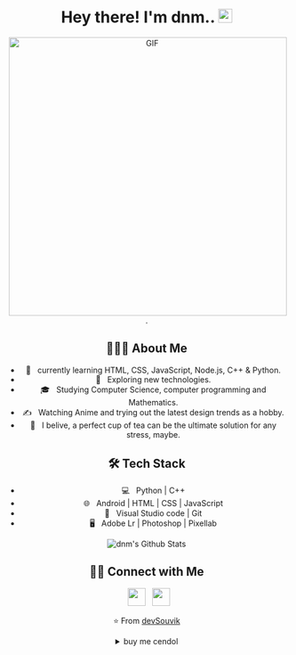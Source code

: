 <div align="center">

# Hey there! I'm dnm.. <img src="https://github.com/souvikguria98/souvikguria98/blob/master/Hi.gif" width="25">
<img align="right" alt="GIF" src="https://www.gifcen.com/wp-content/uploads/2022/10/capybara-gif-5.gif" width="500"/>
<p>.</p>

## 👨🏻‍💻 About Me
- 🔭 &nbsp; currently learning HTML, CSS, JavaScript, Node.js, C++ & Python.
- 🤔 &nbsp; Exploring new technologies.
- 🎓 &nbsp; Studying Computer Science, computer programming and Mathematics.
- ✍️ &nbsp; Watching Anime and trying out the latest design trends as a hobby.
- 🍵 &nbsp; I belive, a perfect cup of tea can be the ultimate solution for any stress, maybe. 

## 🛠 Tech Stack
- 💻 &nbsp; Python | C++  
- 🌐 &nbsp; Android | HTML | CSS | JavaScript 
- 🔧 &nbsp; Visual Studio code | Git
- 🖥 &nbsp; Adobe Lr | Photoshop | Pixellab
<img align="center" src="https://github-readme-stats.vercel.app/api?username=adamdani169&include_all_commits=true&count_private=true&show_icons=true&line_height=20&title_color=7A7ADB&icon_color=2234AE&text_color=D3D3D3&bg_color=0,000000,130F40" alt="dnm's Github Stats">

## 🤝🏻 Connect with Me
<p align="center">
&nbsp; <a href="https://www.instagram.com/adam_daniam/" target="_blank" rel="noopener noreferrer"><img src="https://telegra.ph/file/53d1434bda603a4cf679e.png" width="32" /></a>
&nbsp; <a href="mailto:adam.daniam@gmail.com" target="_blank" rel="noopener noreferrer"><img src="https://telegra.ph/file/6245ac629273d1769a26d.png"  width="32" /></a>
</p>

⭐️ From [devSouvik](https://github.com/devSouvik)<br>
<details>
<summary>buy me cendol</summary><br>
<img src="https://telegra.ph/file/bd769be997fb6193c87ee.jpg/">
</details>
